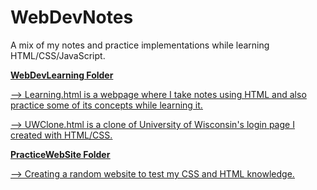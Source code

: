 # WebDevNotes
A mix of my notes and practice implementations while learning HTML/CSS/JavaScript.

**<u> WebDevLearning Folder <u>**

--> Learning.html is a webpage where I take notes using HTML and also practice some of its concepts while learning it.

--> UWClone.html is a clone of University of Wisconsin's login page I created with HTML/CSS.

**<u> PracticeWebSite Folder <u>**

--> Creating a random website to test my CSS and HTML knowledge.

